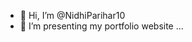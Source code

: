 - 👋 Hi, I’m @NidhiParihar10
- 👀 I’m presenting my portfolio website ...


<!---
NidhiParihar10/NidhiParihar10 is a ✨ special ✨ repository because its `README.md` (this file) appears on your GitHub profile.
You can click the Preview link to take a look at your changes.
--->
